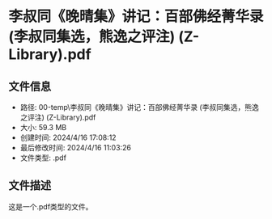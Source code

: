 ﻿# 李叔同《晚晴集》讲记：百部佛经菁华录 (李叔同集选，熊逸之评注) (Z-Library).pdf

## 文件信息
- 路径: 00-temp\李叔同《晚晴集》讲记：百部佛经菁华录 (李叔同集选，熊逸之评注) (Z-Library).pdf
- 大小: 59.3 MB
- 创建时间: 2024/4/16 17:08:12
- 最后修改时间: 2024/4/16 11:03:26
- 文件类型: .pdf

## 文件描述
这是一个.pdf类型的文件。

